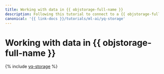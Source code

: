 ```yaml
---
title: Working with data in {{ objstorage-full-name }}
description: Following this tutorial to connect to a {{ objstorage-full-name }} bucket and query it from a {{ jlab }}Lab notebook with the help of {{ yq-full-name }}.
canonical: '{{ link-docs }}/tutorials/ml-ai/yq-storage'
---
```


# Working with data in {{ objstorage-full-name }}

{% include [yq-storage](../../_tutorials/ml-ai/yq-storage.md) %}

